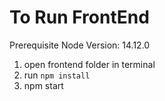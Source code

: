 # To Run FrontEnd 

Prerequisite
Node Version: 14.12.0

1. open frontend folder in terminal
2. run `npm install`
3. npm start
